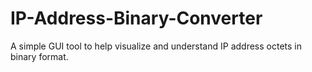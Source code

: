 # IP-Address-Binary-Converter
A simple GUI tool to help visualize and understand IP address octets in binary format.
